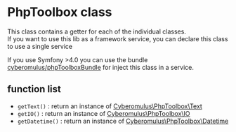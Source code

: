 # PhpToolbox class

This class contains a getter for each of the individual classes.  
If you want to use this lib as a framework service, you can declare this class to use a single service

If you use Symfony >4.0 you can use the bundle [cyberomulus/phpToolboxBundle](https://github.com/cyberomulus/phpToolboxBundle) for inject this class in a service.

## function list

* `getText()` : return an instance of [Cyberomulus\PhpToolbox\Text](01-text.md)
* `getIO()` :  return an instance of [Cyberomulus\PhpToolbox\IO](02-io.md)
* `getDatetime()` :  return an instance of [Cyberomulus\PhpToolbox\Datetime](03-datetime.md)